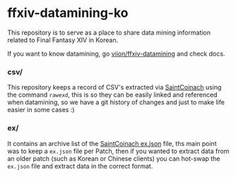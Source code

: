 # ffxiv-datamining-ko
This repository is to serve as a place to share data mining information related to Final Fantasy XIV in Korean.

If you want to know datamining, go [viion/ffxiv-datamining](https://github.com/viion/ffxiv-datamining) and check docs.

### csv/

This repository keeps a record of CSV's extracted via [SaintCoinach](https://github.com/ufx/SaintCoinach/releases) using the command `rawexd`, this is so they can be easily linked and referenced when datamining, so we have a git history of changes and just to make life easier in some cases :)

### ex/

It contains an archive list of the [SaintCoinach ex.json](https://github.com/ufx/SaintCoinach/blob/master/SaintCoinach/ex.json) file, ths main point was to keep a `ex.json` file per Patch, then if you wanted to extract data from an older patch (such as Korean or Chinese clients) you can hot-swap the `ex.json` file and extract data in the correct format.
